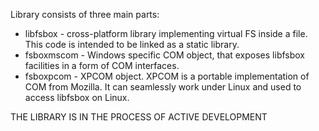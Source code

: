 Library consists of three main parts:

* libfsbox - cross-platform library implementing virtual FS inside a file. This code is intended to be linked as a static library.
* fsboxmscom - Windows specific COM object, that exposes libfsbox facilities in a form of COM interfaces.
* fsboxpcom - XPCOM object. XPCOM is a portable implementation of COM from Mozilla. It can seamlessly work under Linux and used to access libfsbox on Linux.

THE LIBRARY IS IN THE PROCESS OF ACTIVE DEVELOPMENT
